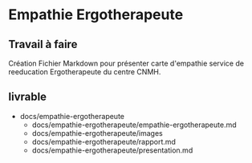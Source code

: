 # Empathie Ergotherapeute
## Travail à faire 
Création Fichier Markdown pour présenter carte d'empathie service de reeducation Ergotherapeute du centre CNMH.


## livrable 
- docs/empathie-ergotherapeute
  - docs/empathie-ergotherapeute/empathie-ergotherapeute.md
  - docs/empathie-ergotherapeute/images
  - docs/empathie-ergotherapeute/rapport.md
  - docs/empathie-ergotherapeute/presentation.md
